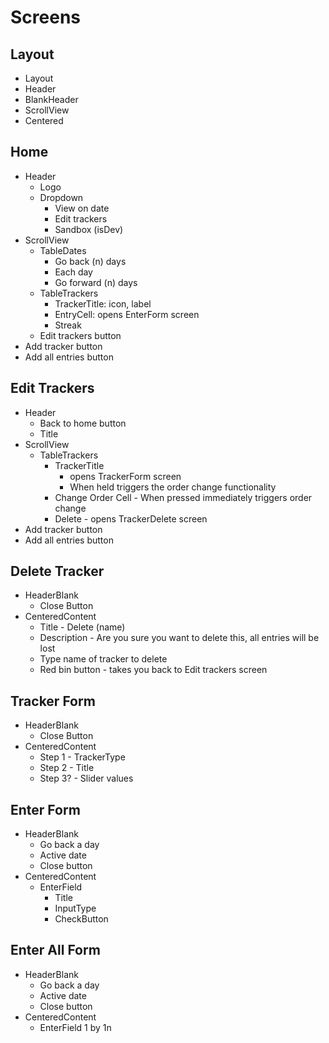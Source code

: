 # Screens

## Layout

- Layout
- Header
- BlankHeader
- ScrollView
- Centered

## Home

- Header
  - Logo
  - Dropdown
    - View on date
    - Edit trackers
    - Sandbox (isDev)
- ScrollView
  - TableDates
    - Go back (n) days
    - Each day
    - Go forward (n) days
  - TableTrackers
    - TrackerTitle: icon, label
    - EntryCell: opens EnterForm screen
    - Streak
  - Edit trackers button
- Add tracker button
- Add all entries button

## Edit Trackers

- Header
  - Back to home button
  - Title
- ScrollView
  - TableTrackers
    - TrackerTitle
      - opens TrackerForm screen
      - When held triggers the order change functionality
    - Change Order Cell - When pressed immediately triggers order change
    - Delete - opens TrackerDelete screen
- Add tracker button
- Add all entries button

## Delete Tracker

- HeaderBlank
  - Close Button
- CenteredContent
  - Title - Delete (name)
  - Description - Are you sure you want to delete this, all entries will be lost
  - Type name of tracker to delete
  - Red bin button - takes you back to Edit trackers screen

## Tracker Form

- HeaderBlank
  - Close Button
- CenteredContent
  - Step 1 - TrackerType
  - Step 2 - Title
  - Step 3? - Slider values

## Enter Form

- HeaderBlank
  - Go back a day
  - Active date
  - Close button
- CenteredContent
  - EnterField
    - Title
    - InputType
    - CheckButton

## Enter All Form

- HeaderBlank
  - Go back a day
  - Active date
  - Close button
- CenteredContent
  - EnterField 1 by 1n
